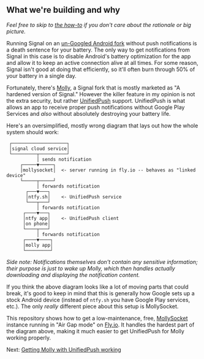 ## What we're building and why

_Feel free to skip to [the how-to](HOWTO.md) if you don't care about the rationale or big picture._

Running Signal on an [un-Googled Android fork](https://grapheneos.org/) without push notifications
is a death sentence for your battery. The only way to get notifications from Signal in this case is
to disable Android's battery optimization for the app and allow it to keep an active connection
alive at all times. For some reason, Signal isn't good at doing that efficiently, so it'll often
burn through 50% of your battery in a single day.

Fortunately, there's [Molly](https://molly.im/), a Signal fork that is mostly marketed as "A
hardened version of Signal." However the killer feature in my opinion is not the extra security,
but rather [UnifiedPush](https://unifiedpush.org/) support. UnifiedPush is what allows an app to
receive proper push notifications without Google Play Services and _also_ without absolutely
destroying your battery life.

Here's an oversimplified, mostly wrong diagram that lays out how the whole system should work:

```plaintext
 ┌────────────────────┐
 │signal cloud service│
 └─────────┬──────────┘
           │ sends notification
     ┌─────▼─────┐
     │mollysocket│  <- server running in fly.io -- behaves as "linked device"
     └─────┬─────┘
           │ forwards notification
       ┌───▼───┐
       │ntfy.sh│    <- UnifiedPush service
       └───┬───┘
           │ forwards notification
      ┌────▼───┐
      │ntfy app│    <- UnifiedPush client
      │on phone│
      └────┬───┘
           │ forwards notification
      ┌────▼────┐
      │molly app│
      └─────────┘
```

_Side note: Notifications themselves don't contain any sensitive information; their purpose is just
to wake up Molly, which then handles actually downloading and displaying the notification content._

If you think the above diagram looks like a lot of moving parts that could break, it's good to keep
in mind that this is generally how Google sets up a stock Android device (instead of `ntfy.sh` you
have Google Play services, etc.). The only _really_ different piece about this setup is
MollySocket.

This repository shows how to get a low-maintenance, free, [MollySocket](https://github.com/mollyim/mollysocket)
instance running in "Air Gap mode" on [Fly.io](https://fly.io/). It handles the hardest part of the
diagram above, making it much easier to get UnifiedPush for Molly working properly.

Next: [Getting Molly with UnifiedPush working](HOWTO.md)
